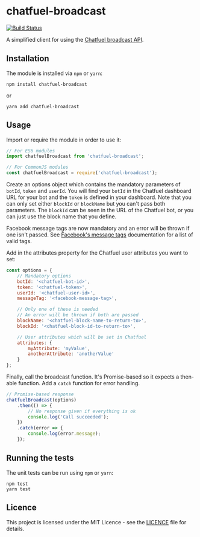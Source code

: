 # chatfuel-broadcast

[![Build Status](https://travis-ci.org/MarcL/chatfuel-broadcast.svg?branch=master)](https://travis-ci.org/MarcL/chatfuel-broadcast)

A simplified client for using the [Chatfuel broadcast API](http://docs.chatfuel.com/broadcasting/broadcasting-documentation/broadcasting-api).

## Installation

The module is installed via `npm` or `yarn`:

```
npm install chatfuel-broadcast
```

or

```
yarn add chatfuel-broadcast
```

## Usage

Import or require the module in order to use it:

```javascript
// For ES6 modules
import chatfuelBroadcast from 'chatfuel-broadcast';
```

```javascript
// For CommonJS modules
const chatfuelBroadcast = require('chatfuel-broadcast');
```

Create an options object which contains the mandatory parameters of `botId`, `token` and `userId`. You will find your `botId` in the Chatfuel dashboard URL for your bot and the `token` is defined in your dashboard. Note that you can only set either `blockId` or `blockName` but you can't pass both parameters. The `blockId` can be seen in the URL of the Chatfuel bot, or you can just use the block name that you define.

Facebook message tags are now mandatory and an error will be thrown if one isn't passed. See [Facebook's message tags](https://developers.facebook.com/docs/messenger-platform/send-messages/message-tags) documentation for a list of valid tags.

Add in the attributes property for the Chatfuel user attributes you want to set:

```javascript
const options = {
    // Mandatory options
    botId: '<chatfuel-bot-id>',
    token: '<chatfuel-token>',
    userId: '<chatfuel-user-id>',
    messageTag: '<facebook-message-tag>',

    // Only one of these is needed
    // An error will be thrown if both are passed
    blockName: '<chatfuel-block-name-to-return-to>',
    blockId: '<chatfuel-block-id-to-return-to>',

    // User attributes which will be set in Chatfuel
    attributes: {
        myAttribute: 'myValue',
        anotherAttribute: 'anotherValue'
    }
};
```

Finally, call the broadcast function. It's Promise-based so it expects a then-able function. Add a `catch` function for error handling.

```javascript
// Promise-based response
chatfuelBroadcast(options)
    .then(() => {
        // No response given if everything is ok
        console.log('Call succeeded');
    })
    .catch(error => {
        console.log(error.message);
    });
```

## Running the tests

The unit tests can be run using `npm` or `yarn`:

```
npm test
yarn test
```

## Licence

This project is licensed under the MIT Licence - see the [LICENCE](LICENSE) file for details.
